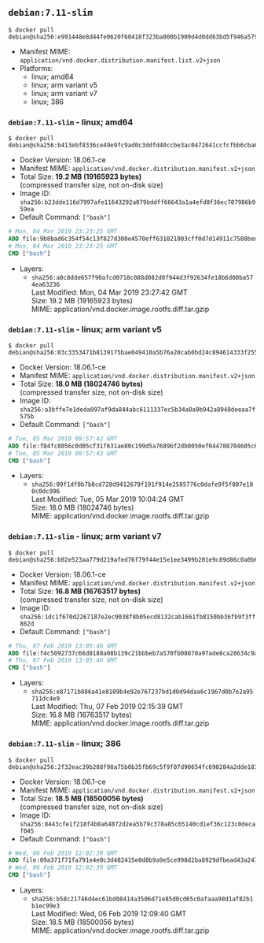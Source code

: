 ## `debian:7.11-slim`

```console
$ docker pull debian@sha256:e991448e8d44fe0620f60418f323ba000b1909d4d0dd63bd5f946a579130d990
```

-	Manifest MIME: `application/vnd.docker.distribution.manifest.list.v2+json`
-	Platforms:
	-	linux; amd64
	-	linux; arm variant v5
	-	linux; arm variant v7
	-	linux; 386

### `debian:7.11-slim` - linux; amd64

```console
$ docker pull debian@sha256:b413ebf8336ce49e9fc9ad0c3ddfd40ccbe3ac0472641ccfcfbb6cba683cce0d
```

-	Docker Version: 18.06.1-ce
-	Manifest MIME: `application/vnd.docker.distribution.manifest.v2+json`
-	Total Size: **19.2 MB (19165923 bytes)**  
	(compressed transfer size, not on-disk size)
-	Image ID: `sha256:b23dde116d7997afe11643292a079bddff66643a1a4efd0f36ec707986b959ea`
-	Default Command: `["bash"]`

```dockerfile
# Mon, 04 Mar 2019 23:23:25 GMT
ADD file:9b8bad6c354f54c13f827d300e4570eff631021803cff0d7d14911c7508bed5b in / 
# Mon, 04 Mar 2019 23:23:25 GMT
CMD ["bash"]
```

-	Layers:
	-	`sha256:a0c8dde657f90afcd0718c088d082d0f944d3f92634fe18b6d00ba574ea63236`  
		Last Modified: Mon, 04 Mar 2019 23:27:42 GMT  
		Size: 19.2 MB (19165923 bytes)  
		MIME: application/vnd.docker.image.rootfs.diff.tar.gzip

### `debian:7.11-slim` - linux; arm variant v5

```console
$ docker pull debian@sha256:03c3353471b8139175bae049410a5b76a20cab0bd24c894614333f255421fb2e
```

-	Docker Version: 18.06.1-ce
-	Manifest MIME: `application/vnd.docker.distribution.manifest.v2+json`
-	Total Size: **18.0 MB (18024746 bytes)**  
	(compressed transfer size, not on-disk size)
-	Image ID: `sha256:a3bffe7e1deda097af9da844abc6111337ec5b34a0a9b942a8948deeaa7f575b`
-	Default Command: `["bash"]`

```dockerfile
# Tue, 05 Mar 2019 09:57:42 GMT
ADD file:f84fc8056c0d05cf31f631ae80c199d5a7689bf2db0050ef044788704605c621 in / 
# Tue, 05 Mar 2019 09:57:43 GMT
CMD ["bash"]
```

-	Layers:
	-	`sha256:09f1df0b7b8cd728d9412679f191f914e2585776c0dafe9f5f807e100c0dc996`  
		Last Modified: Tue, 05 Mar 2019 10:04:24 GMT  
		Size: 18.0 MB (18024746 bytes)  
		MIME: application/vnd.docker.image.rootfs.diff.tar.gzip

### `debian:7.11-slim` - linux; arm variant v7

```console
$ docker pull debian@sha256:b02e523aa779d219afed76f79f44e15e1ee3499b201e9c89d86c0a0b69e5438d
```

-	Docker Version: 18.06.1-ce
-	Manifest MIME: `application/vnd.docker.distribution.manifest.v2+json`
-	Total Size: **16.8 MB (16763517 bytes)**  
	(compressed transfer size, not on-disk size)
-	Image ID: `sha256:1dc1f670d2267187e2ec9038f8b05ecd8132cab1661fb8150bb36fb9f3ff862d`
-	Default Command: `["bash"]`

```dockerfile
# Thu, 07 Feb 2019 13:05:46 GMT
ADD file:f4c5092737c66d8188a08b139c21bbbeb7a570fb08070a97ade8ca28634c9a98 in / 
# Thu, 07 Feb 2019 13:05:46 GMT
CMD ["bash"]
```

-	Layers:
	-	`sha256:e87171b886a41e8109b4e92e767237bd1d0d94daa6c1967d0b7e2a95711dc4e9`  
		Last Modified: Thu, 07 Feb 2019 02:15:39 GMT  
		Size: 16.8 MB (16763517 bytes)  
		MIME: application/vnd.docker.image.rootfs.diff.tar.gzip

### `debian:7.11-slim` - linux; 386

```console
$ docker pull debian@sha256:2f32eac39b288f98a75b0b35fb69c5f9f07d90654fc690284a2dde183944dc19
```

-	Docker Version: 18.06.1-ce
-	Manifest MIME: `application/vnd.docker.distribution.manifest.v2+json`
-	Total Size: **18.5 MB (18500056 bytes)**  
	(compressed transfer size, not on-disk size)
-	Image ID: `sha256:8443cfe1f218f4b8a64872d2ea5b79c378a85c65140cd1ef36c123c0decaf045`
-	Default Command: `["bash"]`

```dockerfile
# Wed, 06 Feb 2019 12:02:39 GMT
ADD file:09a371f71fa791e4e0c3d482415e0d0b9a9e5ce998d2ba8929dfbead43a247c0 in / 
# Wed, 06 Feb 2019 12:02:39 GMT
CMD ["bash"]
```

-	Layers:
	-	`sha256:b58c21746d4ec61bd08414a3506d71e85d0cd65c0afaaa98d1af82b1b1ec99e3`  
		Last Modified: Wed, 06 Feb 2019 12:09:40 GMT  
		Size: 18.5 MB (18500056 bytes)  
		MIME: application/vnd.docker.image.rootfs.diff.tar.gzip
